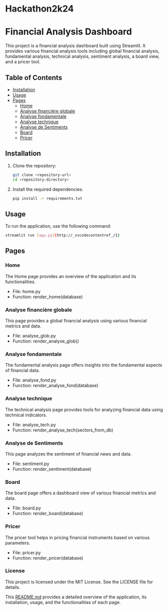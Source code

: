 # Hackathon2k24

# Financial Analysis Dashboard

This project is a financial analysis dashboard built using Streamlit. It provides various financial analysis tools including global financial analysis, fundamental analysis, technical analysis, sentiment analysis, a board view, and a pricer tool.

## Table of Contents

- [Installation](#installation)
- [Usage](#usage)
- [Pages](#pages)
  - [Home](#home)
  - [Analyse financière globale](#analyse-financière-globale)
  - [Analyse fondamentale](#analyse-fondamentale)
  - [Analyse technique](#analyse-technique)
  - [Analyse de Sentiments](#analyse-de-sentiments)
  - [Board](#board)
  - [Pricer](#pricer)

## Installation

1. Clone the repository:
    ```sh
    git clone <repository-url>
    cd <repository-directory>
    ```

2. Install the required dependencies:
    ```sh
    pip install -r requirements.txt
    ```

## Usage

To run the application, use the following command:
```sh
streamlit run [app.py](http://_vscodecontentref_/1)
```

## Pages

### Home
The Home page provides an overview of the application and its functionalities.

 - File: home.py
 - Function: render_home(database)

### Analyse financière globale
This page provides a global financial analysis using various financial metrics and data.

 - File: analyse_glob.py
 - Function: render_analyse_glob()

### Analyse fondamentale
The fundamental analysis page offers insights into the fundamental aspects of financial data.

 - File: analyse_fond.py
 - Function: render_analyse_fond(database)

### Analyse technique
The technical analysis page provides tools for analyzing financial data using technical indicators.

 - File: analyse_tech.py
 - Function: render_analyse_tech(sectors_from_db)

### Analyse de Sentiments
This page analyzes the sentiment of financial news and data.

 - File: sentiment.py
 - Function: render_sentiment(database)

### Board
The board page offers a dashboard view of various financial metrics and data.

 - File: board.py
 - Function: render_board(database)

### Pricer
The pricer tool helps in pricing financial instruments based on various parameters.

 - File: pricer.py
 - Function: render_pricer(database)

### License
This project is licensed under the MIT License. See the LICENSE file for details.


This [README.md](http://_vscodecontentref_/2) provides a detailed overview of the application, its installation, usage, and the functionalities of each page.